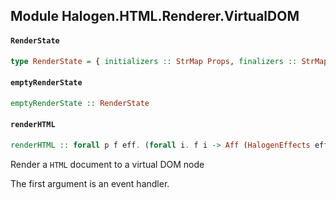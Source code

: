 ## Module Halogen.HTML.Renderer.VirtualDOM

#### `RenderState`

``` purescript
type RenderState = { initializers :: StrMap Props, finalizers :: StrMap Props }
```

#### `emptyRenderState`

``` purescript
emptyRenderState :: RenderState
```

#### `renderHTML`

``` purescript
renderHTML :: forall p f eff. (forall i. f i -> Aff (HalogenEffects eff) i) -> HTML p (f Unit) -> RenderState -> Tuple VTree RenderState
```

Render a `HTML` document to a virtual DOM node

The first argument is an event handler.


